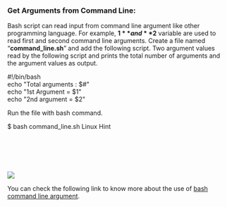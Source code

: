 ### Get Arguments from Command Line:

Bash script can read input from command line argument like other programming language. For example, **$1** and **$2** variable are used to read first and second command line arguments. Create a file named “**command\_line.sh**” and add the following script. Two argument values read by the following script and prints the total number of arguments and the argument values as output.

#!/bin/bash  
echo "Total arguments : $#"  
echo "1st Argument = $1"  
echo "2nd argument = $2"

Run the file with bash command.

$ bash command\_line.sh Linux Hint

![](data:image/svg+xml,%3Csvg%20xmlns='http://www.w3.org/2000/svg'%20viewBox='0%200%20731%2096'%3E%3C/svg%3E)

![](https://linuxhint.com/wp-content/uploads/2018/07/h14.png)

You can check the following link to know more about the use of [bash command line argument](https://linuxhint.com/command_line_arguments_bash_script/).

